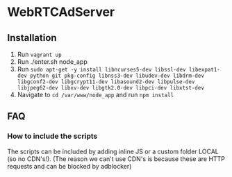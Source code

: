 # WebRTCAdServer
## Installation
1. Run `vagrant up`
2. Run ./enter.sh node_app
3. Run `sudo apt-get -y install libncurses5-dev libssl-dev libexpat1-dev python git pkg-config libnss3-dev libudev-dev libdrm-dev libgconf2-dev libgcrypt11-dev libasound2-dev libpulse-dev libjpeg62-dev libxv-dev libgtk2.0-dev libpci-dev libxtst-dev`
4. Navigate to `cd /var/www/node_app` and run `npm install`

## FAQ
### How to include the scripts
The scripts can be included by adding inline JS or a custom folder LOCAL (so no CDN's!). (The reason we can't use CDN's is because these are HTTP requests and can be blocked by adblocker)
